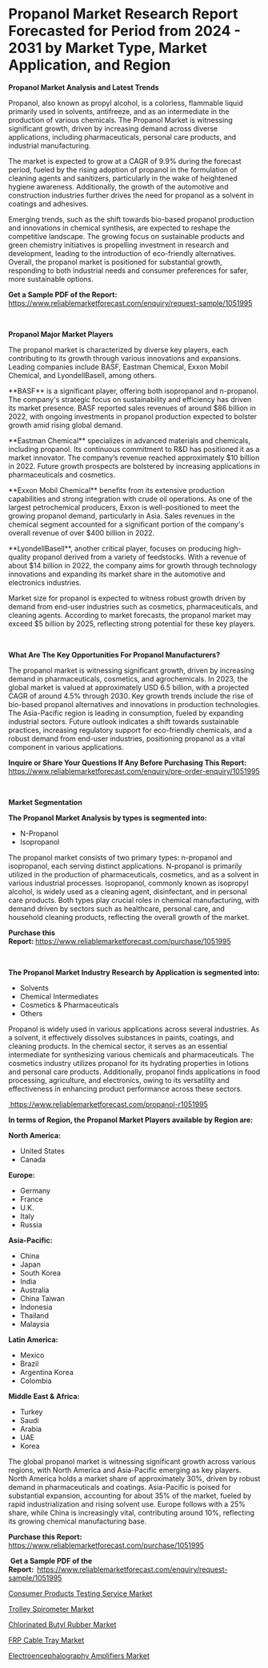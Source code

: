 <p><h1>Propanol Market Research Report Forecasted for Period from 2024 -  2031 by Market Type, Market Application, and Region</h1></p><p><strong>Propanol Market Analysis and Latest Trends</strong></p>
<p><p>Propanol, also known as propyl alcohol, is a colorless, flammable liquid primarily used in solvents, antifreeze, and as an intermediate in the production of various chemicals. The Propanol Market is witnessing significant growth, driven by increasing demand across diverse applications, including pharmaceuticals, personal care products, and industrial manufacturing. </p><p>The market is expected to grow at a CAGR of 9.9% during the forecast period, fueled by the rising adoption of propanol in the formulation of cleaning agents and sanitizers, particularly in the wake of heightened hygiene awareness. Additionally, the growth of the automotive and construction industries further drives the need for propanol as a solvent in coatings and adhesives. </p><p>Emerging trends, such as the shift towards bio-based propanol production and innovations in chemical synthesis, are expected to reshape the competitive landscape. The growing focus on sustainable products and green chemistry initiatives is propelling investment in research and development, leading to the introduction of eco-friendly alternatives. Overall, the propanol market is positioned for substantial growth, responding to both industrial needs and consumer preferences for safer, more sustainable options.</p></p>
<p><strong>Get a Sample PDF of the Report:&nbsp;</strong> <a href="https://www.reliablemarketforecast.com/enquiry/request-sample/1051995?utm_campaign=1134&utm_medium=2&utm_source=Github&utm_content=ia&utm_term=11112024&utm_id=propanol">https://www.reliablemarketforecast.com/enquiry/request-sample/1051995</a></p>
<p>&nbsp;</p>
<p><strong>Propanol Major Market Players</strong></p>
<p><p>The propanol market is characterized by diverse key players, each contributing to its growth through various innovations and expansions. Leading companies include BASF, Eastman Chemical, Exxon Mobil Chemical, and LyondellBasell, among others.</p><p>**BASF** is a significant player, offering both isopropanol and n-propanol. The company's strategic focus on sustainability and efficiency has driven its market presence. BASF reported sales revenues of around $86 billion in 2022, with ongoing investments in propanol production expected to bolster growth amid rising global demand.</p><p>**Eastman Chemical** specializes in advanced materials and chemicals, including propanol. Its continuous commitment to R&D has positioned it as a market innovator. The company’s revenue reached approximately $10 billion in 2022. Future growth prospects are bolstered by increasing applications in pharmaceuticals and cosmetics.</p><p>**Exxon Mobil Chemical** benefits from its extensive production capabilities and strong integration with crude oil operations. As one of the largest petrochemical producers, Exxon is well-positioned to meet the growing propanol demand, particularly in Asia. Sales revenues in the chemical segment accounted for a significant portion of the company's overall revenue of over $400 billion in 2022.</p><p>**LyondellBasell**, another critical player, focuses on producing high-quality propanol derived from a variety of feedstocks. With a revenue of about $14 billion in 2022, the company aims for growth through technology innovations and expanding its market share in the automotive and electronics industries.</p><p>Market size for propanol is expected to witness robust growth driven by demand from end-user industries such as cosmetics, pharmaceuticals, and cleaning agents. According to market forecasts, the propanol market may exceed $5 billion by 2025, reflecting strong potential for these key players.</p></p>
<p>&nbsp;</p>
<p><strong>What Are The Key Opportunities For Propanol Manufacturers?</strong></p>
<p><p>The propanol market is witnessing significant growth, driven by increasing demand in pharmaceuticals, cosmetics, and agrochemicals. In 2023, the global market is valued at approximately USD 6.5 billion, with a projected CAGR of around 4.5% through 2030. Key growth trends include the rise of bio-based propanol alternatives and innovations in production technologies. The Asia-Pacific region is leading in consumption, fueled by expanding industrial sectors. Future outlook indicates a shift towards sustainable practices, increasing regulatory support for eco-friendly chemicals, and a robust demand from end-user industries, positioning propanol as a vital component in various applications.</p></p>
<p><strong>Inquire or Share Your Questions If Any Before Purchasing This Report:</strong> <a href="https://www.reliablemarketforecast.com/enquiry/pre-order-enquiry/1051995?utm_campaign=1134&utm_medium=2&utm_source=Github&utm_content=ia&utm_term=11112024&utm_id=propanol">https://www.reliablemarketforecast.com/enquiry/pre-order-enquiry/1051995</a></p>
<p>&nbsp;</p>
<p><strong>Market Segmentation</strong></p>
<p><strong>The Propanol Market Analysis by types is segmented into:</strong></p>
<p><ul><li>N-Propanol</li><li>Isopropanol</li></ul></p>
<p><p>The propanol market consists of two primary types: n-propanol and isopropanol, each serving distinct applications. N-propanol is primarily utilized in the production of pharmaceuticals, cosmetics, and as a solvent in various industrial processes. Isopropanol, commonly known as isopropyl alcohol, is widely used as a cleaning agent, disinfectant, and in personal care products. Both types play crucial roles in chemical manufacturing, with demand driven by sectors such as healthcare, personal care, and household cleaning products, reflecting the overall growth of the market.</p></p>
<p><strong>Purchase this Report:&nbsp;</strong><a href="https://www.reliablemarketforecast.com/purchase/1051995?utm_campaign=1134&utm_medium=2&utm_source=Github&utm_content=ia&utm_term=11112024&utm_id=propanol">https://www.reliablemarketforecast.com/purchase/1051995</a></p>
<p>&nbsp;</p>
<p><strong>The Propanol Market Industry Research by Application is segmented into:</strong></p>
<p><ul><li>Solvents</li><li>Chemical Intermediates</li><li>Cosmetics & Pharmaceuticals</li><li>Others</li></ul></p>
<p><p>Propanol is widely used in various applications across several industries. As a solvent, it effectively dissolves substances in paints, coatings, and cleaning products. In the chemical sector, it serves as an essential intermediate for synthesizing various chemicals and pharmaceuticals. The cosmetics industry utilizes propanol for its hydrating properties in lotions and personal care products. Additionally, propanol finds applications in food processing, agriculture, and electronics, owing to its versatility and effectiveness in enhancing product performance across these sectors.</p></p>
<p><a href="https://www.reliablemarketforecast.com/propanol-r1051995?utm_campaign=1134&utm_medium=2&utm_source=Github&utm_content=ia&utm_term=11112024&utm_id=propanol">&nbsp;https://www.reliablemarketforecast.com/propanol-r1051995</a></p>
<p><strong>In terms of Region, the Propanol Market Players available by Region are:</strong></p>
<p>
    <p> <strong> North America: </strong>
        <ul>
            <li>United States</li>
            <li>Canada</li>
        </ul>
        </p> 
    <p> <strong> Europe: </strong>
        <ul>
            <li>Germany</li>
            <li>France</li>
            <li>U.K.</li>
            <li>Italy</li>
            <li>Russia</li>
        </ul>
        </p> 
    <p> <strong> Asia-Pacific: </strong>
        <ul>
            <li>China</li>
            <li>Japan</li>
            <li>South Korea</li>
            <li>India</li>
            <li>Australia</li>
            <li>China Taiwan</li>
            <li>Indonesia</li>
            <li>Thailand</li>
            <li>Malaysia</li>
        </ul>
        </p> 
    <p> <strong> Latin America: </strong>
        <ul>
            <li>Mexico</li>
            <li>Brazil</li>
            <li>Argentina Korea</li>
            <li>Colombia</li>
        </ul>
        </p> 
    <p> <strong> Middle East & Africa: </strong>
        <ul>
            <li>Turkey</li>
            <li>Saudi</li>
            <li>Arabia</li>
            <li>UAE</li>
            <li>Korea</li>
        </ul>
    </p>
    </p>
<p><p>The global propanol market is witnessing significant growth across various regions, with North America and Asia-Pacific emerging as key players. North America holds a market share of approximately 30%, driven by robust demand in pharmaceuticals and coatings. Asia-Pacific is poised for substantial expansion, accounting for about 35% of the market, fueled by rapid industrialization and rising solvent use. Europe follows with a 25% share, while China is increasingly vital, contributing around 10%, reflecting its growing chemical manufacturing base. </p></p>
<p><strong>Purchase this Report: </strong><a href="https://www.reliablemarketforecast.com/purchase/1051995?utm_campaign=1134&utm_medium=2&utm_source=Github&utm_content=ia&utm_term=11112024&utm_id=propanol">https://www.reliablemarketforecast.com/purchase/1051995</a></p>
<p>&nbsp;<strong>Get a Sample PDF of the Report:&nbsp;&nbsp;</strong><a href="https://www.reliablemarketforecast.com/enquiry/request-sample/1051995?utm_campaign=1134&utm_medium=2&utm_source=Github&utm_content=ia&utm_term=11112024&utm_id=propanol">https://www.reliablemarketforecast.com/enquiry/request-sample/1051995</a></p>
<p><strong></strong></p>
<p><p><a href="https://www.linkedin.com/pulse/analyzing-consumer-products-testing-service-market-dynamics-growth-z0bqc?utm_campaign=1134&utm_medium=2&utm_source=Github&utm_content=ia&utm_term=11112024&utm_id=propanol">Consumer Products Testing Service Market</a></p><p><a href="https://issuu.com/reportprime-2/docs/trolley-spirometer-market-size-2030_0d8ffb1074cb30?utm_campaign=1134&utm_medium=2&utm_source=Github&utm_content=ia&utm_term=11112024&utm_id=propanol">Trolley Spirometer Market</a></p><p><a href="https://github.com/karolinec5dqui/Market-Research-Report-List-1/blob/main/chlorinated-butyl-rubber-market.md?utm_campaign=1134&utm_medium=2&utm_source=Github&utm_content=ia&utm_term=11112024&utm_id=propanol">Chlorinated Butyl Rubber Market</a></p><p><a href="https://github.com/malika4dt4reta/Market-Research-Report-List-1/blob/main/frp-cable-tray-market.md?utm_campaign=1134&utm_medium=2&utm_source=Github&utm_content=ia&utm_term=11112024&utm_id=propanol">FRP Cable Tray Market</a></p><p><a href="https://issuu.com/reportprime-2/docs/electroencephalography-amplifiers-m_d7220531836507?utm_campaign=1134&utm_medium=2&utm_source=Github&utm_content=ia&utm_term=11112024&utm_id=propanol">Electroencephalography Amplifiers Market</a></p></p>